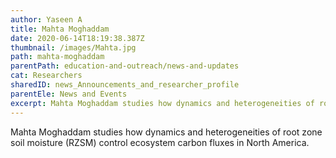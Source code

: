 ```yaml
---
author: Yaseen A
title: Mahta Moghaddam
date: 2020-06-14T18:19:38.387Z
thumbnail: /images/Mahta.jpg
path: mahta-moghaddam
parentPath: education-and-outreach/news-and-updates
cat: Researchers
sharedID: news_Announcements_and_researcher_profile
parentEle: News and Events
excerpt: Mahta Moghaddam studies how dynamics and heterogeneities of root zone soil moisture (RZSM) control ecosystem carbon fluxes in North America.
---
```

Mahta Moghaddam studies how dynamics and heterogeneities of root zone soil moisture (RZSM) control ecosystem carbon fluxes in North America.